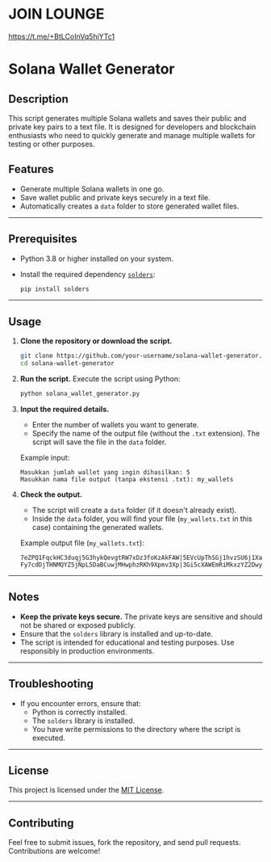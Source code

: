 # JOIN LOUNGE
https://t.me/+BtLCoInVq5hjYTc1


# Solana Wallet Generator

## Description
This script generates multiple Solana wallets and saves their public and private key pairs to a text file. It is designed for developers and blockchain enthusiasts who need to quickly generate and manage multiple wallets for testing or other purposes.

## Features
- Generate multiple Solana wallets in one go.
- Save wallet public and private keys securely in a text file.
- Automatically creates a `data` folder to store generated wallet files.

---

## Prerequisites
- Python 3.8 or higher installed on your system.
- Install the required dependency [`solders`](https://pypi.org/project/solders/):

  ```bash
  pip install solders
  ```

---

## Usage

1. **Clone the repository or download the script.**
   ```bash
   git clone https://github.com/your-username/solana-wallet-generator.git
   cd solana-wallet-generator
   ```

2. **Run the script.**
   Execute the script using Python:
   ```bash
   python solana_wallet_generator.py
   ```

3. **Input the required details.**
   - Enter the number of wallets you want to generate.
   - Specify the name of the output file (without the `.txt` extension). The script will save the file in the `data` folder.

   Example input:
   ```plaintext
   Masukkan jumlah wallet yang ingin dihasilkan: 5
   Masukkan nama file output (tanpa ekstensi .txt): my_wallets
   ```

4. **Check the output.**
   - The script will create a `data` folder (if it doesn't already exist).
   - Inside the `data` folder, you will find your file (`my_wallets.txt` in this case) containing the generated wallets.

   Example output file (`my_wallets.txt`):
   ```plaintext
   7eZPQ1FqckHC3duqj5G3hykQevgtRW7xDz3foKzAkFAW|5EVcUpThSGj1hvzSU6j1XaS6H3m2pRT4Q4KZ3W...
   Fy7cdDjTHNMQYZ5jNpL5DaBCuwjMHwphzRKh9Xpmv3Xp|3Gi5cXAWEmRiMkxzYZ2DwyLGcXnbVp2wrA8TZ9...
   ```

---

## Notes
- **Keep the private keys secure.** The private keys are sensitive and should not be shared or exposed publicly.
- Ensure that the `solders` library is installed and up-to-date.
- The script is intended for educational and testing purposes. Use responsibly in production environments.

---

## Troubleshooting
- If you encounter errors, ensure that:
  - Python is correctly installed.
  - The `solders` library is installed.
  - You have write permissions to the directory where the script is executed.

---

## License
This project is licensed under the [MIT License](LICENSE).

---

## Contributing
Feel free to submit issues, fork the repository, and send pull requests. Contributions are welcome!
